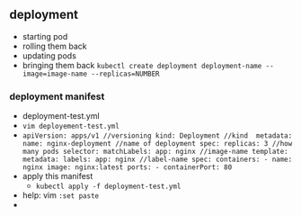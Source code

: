 ## deployment 
- starting pod
- rolling them back
- updating pods
- bringing them back
`kubectl create deployment deployment-name --image=image-name --replicas=NUMBER`

### deployment manifest
- deployment-test.yml
- `vim deployement-test.yml`
- `apiVersion: apps/v1 //versioning
    kind: Deployment //kind 
    metadata:
    name: nginx-deployment //name of deployment
    spec:
    replicas: 3 //how many pods
    selector:
        matchLabels:
        app: nginx //image-name
    template:
        metadata:
        labels:
            app: nginx //label-name
        spec:
        containers:
        - name: nginx
            image: nginx:latest
            ports:
            - containerPort: 80 `
- apply this manifest
  - `kubectl apply -f deployment-test.yml`
- help: vim     `:set paste`
- 